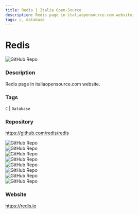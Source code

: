 ```yaml
---
title: Redis | Italia Open-Source
description: Redis page in italiaopensource.com website.
tags: c, database
---
```

        

# Redis

![GitHub Repo](https://img.shields.io/static/v1?label=category&message=opensource&color=green)

### Description

Redis page in italiaopensource.com website.

### Tags

`C` | `Database`

### Repository

https://github.com/redis/redis

![GitHub Repo](https://img.shields.io/github/stars/redis/redis?style=social)<br />![GitHub Repo](https://img.shields.io/github/forks/redis/redis?style=social)<br />![GitHub Repo](https://img.shields.io/github/v/tag/redis/redis?style=social)<br />![GitHub Repo](https://img.shields.io/github/contributors/redis/redis)<br />![GitHub Repo](https://img.shields.io/github/issues-pr/redis/redis)<br />![GitHub Repo](https://img.shields.io/github/issues/redis/redis)<br />![GitHub Repo](https://img.shields.io/github/license/redis/redis)<br />![GitHub Repo](https://img.shields.io/github/last-commit/redis/redis)<br />

### Website

https://redis.io